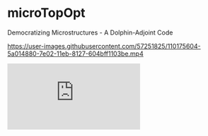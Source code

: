 


# microTopOpt
Democratizing Microstructures - A Dolphin-Adjoint Code

https://user-images.githubusercontent.com/57251825/110175604-5a014880-7e02-11eb-8127-604bff1103be.mp4

![alt text](https://github.com/ebeling-rump/microTopOpt/blob/main/result.pdf?raw=true)
